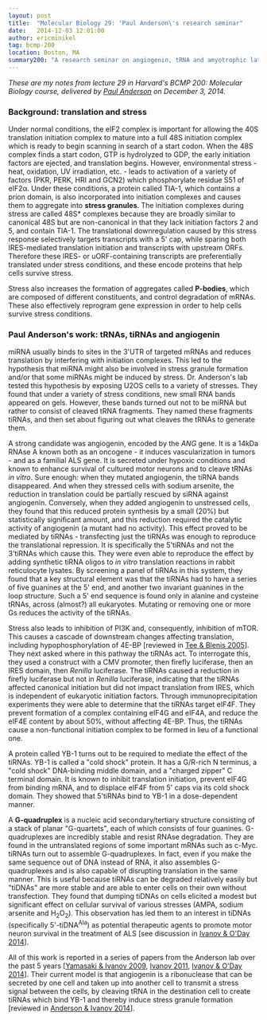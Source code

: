 ```yaml
---
layout: post
title:  "Molecular Biology 29: 'Paul Anderson\'s research seminar"
date:   2014-12-03 12:01:00
author: ericminikel
tag: bcmp-200
location: Boston, MA
summary200: "A research seminar on angiogenin, tRNA and amyotrophic lateral sclerosis by Harvard Medical School's Paul Anderson"
---
```


*These are my notes from lecture 29 in Harvard's BCMP 200: Molecular Biology course, delivered by [Paul Anderson](http://dms.hms.harvard.edu/immunology/fac/Anderson.php) on December 3, 2014.*

### Background: translation and stress

Under normal conditions, the eIF2 complex is important for allowing the 40S translation initiation complex to mature into a full 48S initiation complex which is ready to begin scanning in search of a start codon. When the 48S complex finds a start codon, GTP is hydrolyzed to GDP, the early initiation factors are ejected, and translation begins. However, environmental stress - heat, oxidation, UV irradiation, etc. - leads to activation of a variety of factors (PKR, PERK, HRI and GCN2) which phosphorylate residue S51 of eIF2&alpha;. Under these conditions, a protein called TIA-1, which contains a prion domain, is also incorporated into initiation complexes and causes them to aggregate into **stress granules**. The initiation complexes during stress are called 48S\* complexes because they are broadly similar to canonical 48S but are non-canonical in that they lack initiation factors 2 and 5, and contain TIA-1. The translational downregulation caused by this stress response selectively targets transcripts with a 5' cap, while sparing both IRES-mediated translation initiation and transcripts with upstream ORFs. Therefore these IRES- or uORF-containing transcripts are preferentially translated under stress conditions, and these encode proteins that help cells survive stress. 

Stress also increases the formation of aggregates called **P-bodies**, which are composed of different constituents, and control degradation of mRNAs. These also effectively reprogram gene expression in order to help cells survive stress conditions.

### Paul Anderson's work: tRNAs, tiRNAs and angiogenin

miRNA usually binds to sites in the 3'UTR of targeted mRNAs and reduces translation by interfering with initiation complexes. This led to the hypothesis that miRNA might also be involved in stress granule formation and/or that some miRNAs might be induced by stress. Dr. Anderson's lab tested this hypothesis by exposing U2OS cells to a variety of stresses. They found that under a variety of stress conditions, new small RNA bands appeared on gels. However, these bands turned out not to be miRNA but rather to consist of cleaved tRNA fragments. They named these fragments tiRNAs, and then set about figuring out what cleaves the tRNAs to generate them.

A strong candidate was angiogenin, encoded by the *ANG* gene. It is a 14kDa RNAse A known both as an oncogene - it induces vascularization in tumors - and as a familial ALS gene. It is secreted under hypoxic conditions and known to enhance survival of cultured motor neurons and to cleave tRNAs *in vitro*. Sure enough: when they mutated angiogenin, the tiRNA bands disappeared. And when they stressed cells with sodium arsenite, the reduction in translation could be partially rescued by siRNA against angiogenin. Conversely, when they added angiogenin to unstressed cells, they found that this reduced protein synthesis by a small (20%) but statistically significant amount, and this reduction required the catalytic activity of angiogenin (a mutant had no activity). This effect proved to be mediated by tiRNAs - transfecting just the tiRNAs was enough to reproduce the translational repression. It is specifically the 5'tiRNAs and not the 3'tiRNAs which cause this. They were even able to reproduce the effect by adding synthetic tiRNA oligos to *in vitro* translation reactions in rabbit reticulocyte lysates. By screening a panel of tiRNAs in this system, they found that a key structural element was that the tiRNAs had to have a series of five guanines at the 5' end, and another two invariant guanines in the loop structure. Such a 5' end sequence is found only in alanine and cysteine tRNAs, across (almost?) all eukaryotes. Mutating or removing one or more Gs reduces the activity of the tiRNAs.

Stress also leads to inhibition of PI3K and, consequently, inhibition of mTOR. This causes a cascade of downstream changes affecting translation, including hypophosphorylation of 4E-BP [reviewed in [Tee & Blenis 2005]]. They next asked where in this pathway the tiRNAs act. To interrogate this, they used a construct with a CMV promoter, then firefly luciferase, then an IRES domain, then *Renilla* luciferase. The tiRNAs caused a reduction in firefly luciferase but not in *Renilla* luciferase, indicating that the tiRNAs affected canonical initiation but did not impact translation from IRES, which is independent of eukaryotic initiation factors. Through immunoprecipitation experiments they were able to determine that the tiRNAs target eIF4F. They prevent formation of a complex containing eIF4G and eIF4A, and reduce the eIF4E content by about 50%, without affecting 4E-BP. Thus, the tiRNAs cause a non-functional initiation complex to be formed in lieu of a functional one.

A protein called YB-1 turns out to be required to mediate the effect of the tiRNAs. YB-1 is called a "cold shock" protein. It has a G/R-rich N terminus, a "cold shock" DNA-binding middle domain, and a "charged zipper" C terminal domain. It is known to inhibit translation initiation, prevent eIF4G from binding mRNA, and to displace eIF4F from 5' caps via its cold shock domain. They showed that 5'tiRNAs bind to YB-1 in a dose-dependent manner.

A **G-quadruplex** is a nucleic acid secondary/tertiary structure consisting of a stack of planar "G-quartets", each of which consists of four guanines. G-quadruplexes are incredibly stable and resist RNAse degradation. They are found in the untranslated regions of some important mRNAs such as c-Myc. tiRNAs turn out to assemble G-quadruplexes. In fact, even if you make the same sequence out of DNA instead of RNA, it also assembles G-quadruplexes and is also capable of disrupting translation in the same manner. This is useful because tiRNAs can be degraded relatively easily but "tiDNAs" are more stable and are able to enter cells on their own without transfection. They found that dumping tiDNAs on cells elicited a modest but significant effect on cellular survival of various stresses (AMPA, sodium arsenite and H<sub>2</sub>O<sub>2</sub>). This observation has led them to an interest in tiDNAs (specifically 5'-tiDNA<sup>Ala</sup>) as potential therapeutic agents to promote motor neuron survival in the treatment of ALS [see discussion in [Ivanov & O'Day 2014]]. 

All of this work is reported in a series of papers from the Anderson lab over the past 5 years [[Yamasaki & Ivanov 2009], [Ivanov 2011], [Ivanov & O'Day 2014]]. Their current model is that angiogenin is a ribonuclease that can be secreted by one cell and taken up into another cell to transmit a stress signal between the cells, by cleaving tRNA in the destination cell to create tiRNAs which bind YB-1 and thereby induce stress granule formation [reviewed in [Anderson & Ivanov 2014]].


[Yamasaki & Ivanov 2009]: http://www.ncbi.nlm.nih.gov/pubmed/19332886 "Yamasaki S, Ivanov P, Hu GF, Anderson P. Angiogenin cleaves tRNA and promotes  stress-induced translational repression. J Cell Biol. 2009 Apr 6;185(1):35-42. doi: 10.1083/jcb.200811106. Epub 2009 Mar 30. PubMed PMID: 19332886; PubMed Central PMCID: PMC2700517."

[Ivanov 2011]: http://www.ncbi.nlm.nih.gov/pubmed/21855800 "Ivanov P, Emara MM, Villen J, Gygi SP, Anderson P. Angiogenin-induced tRNA fragments inhibit translation initiation. Mol Cell. 2011 Aug 19;43(4):613-23. doi: 10.1016/j.molcel.2011.06.022. PubMed PMID: 21855800; PubMed Central PMCID: PMC3160621."

[Ivanov & O'Day 2014]: http://www.ncbi.nlm.nih.gov/pubmed/25404306 "Ivanov P, O'Day E, Emara MM, Wagner G, Lieberman J, Anderson P. G-quadruplex structures contribute to the neuroprotective effects of angiogenin-induced tRNA fragments. Proc Natl Acad Sci U S A. 2014 Nov 17. pii: 201407361. [Epub ahead of  print] PubMed PMID: 25404306."

[Anderson & Ivanov 2014]: http://www.ncbi.nlm.nih.gov/pubmed/25220675 "Anderson P, Ivanov P. tRNA fragments in human health and disease. FEBS Lett. 2014 Nov 28;588(23):4297-4304. doi: 10.1016/j.febslet.2014.09.001. Epub 2014 Sep  16. Review. PubMed PMID: 25220675."

[Tee & Blenis 2005]: http://www.ncbi.nlm.nih.gov/pubmed/15659337 "Tee AR, Blenis J. mTOR, translational control and human disease. Semin Cell Dev Biol. 2005 Feb;16(1):29-37. Epub 2004 Dec 31. Review. PubMed PMID: 15659337."